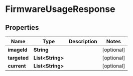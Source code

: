 

# FirmwareUsageResponse


## Properties

Name | Type | Description | Notes
------------ | ------------- | ------------- | -------------
**imageId** | **String** |  |  [optional]
**targeted** | **List&lt;String&gt;** |  |  [optional]
**current** | **List&lt;String&gt;** |  |  [optional]



